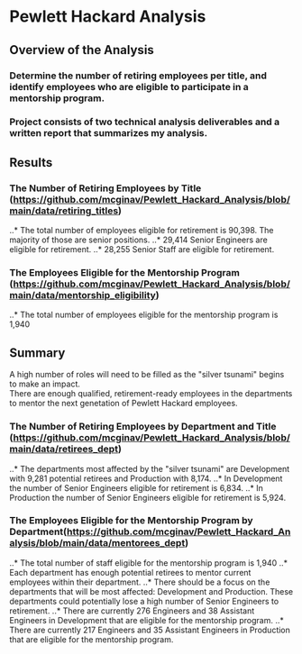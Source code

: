 # Pewlett Hackard Analysis
## Overview of the Analysis
### Determine the number of retiring employees per title, and identify employees who are eligible to participate in a mentorship program. 
### Project consists of two technical analysis deliverables and a written report that summarizes my analysis. 
## Results
### The Number of Retiring Employees by Title (https://github.com/mcginav/Pewlett_Hackard_Analysis/blob/main/data/retiring_titles)
..* The total number of employees eligible for retirement is 90,398. The majority of those are senior positions.
..* 29,414 Senior Engineers are eligible for retirement.
..* 28,255 Senior Staff are eligible for retirement.
### The Employees Eligible for the Mentorship Program (https://github.com/mcginav/Pewlett_Hackard_Analysis/blob/main/data/mentorship_eligibility)
..* The total number of employees eligible for the mentorship program is 1,940
## Summary
A high number of roles will need to be filled as the "silver tsunami" begins to make an impact.  
There are enough qualified, retirement-ready employees in the departments to mentor the 
next genetation of Pewlett Hackard employees.
### The Number of Retiring Employees by Department and Title (https://github.com/mcginav/Pewlett_Hackard_Analysis/blob/main/data/retirees_dept)
..* The departments most affected by the "silver tsunami" are Development with 9,281 potential retirees and Production with 8,174. 
..* In Development the number of Senior Engineers eligible for retirement is 6,834.
..* In Production the number of Senior Engineers eligible for retirement is 5,924.
### The Employees Eligible for the Mentorship Program by Department(https://github.com/mcginav/Pewlett_Hackard_Analysis/blob/main/data/mentorees_dept)
..* The total number of staff eligible for the mentorship program is 1,940
..* Each department has enough potential retirees to mentor current employees within their department.
..* There should be a focus on the departments that will be most affected: Development and Production.
These departments could potentially lose a high number of Senior Engineers to retirement.
..* There are currently 276 Engineers and 38 Assistant Engineers in Development that are eligible for the mentorship program.
..* There are currently 217 Engineers and 35 Assistant Engineers in Production that are eligible for the mentorship program.
